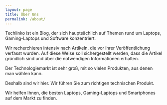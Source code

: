 ```yaml
---
layout: page
title: Über Uns
permalink: /about/
---
```


Techlinko ist ein Blog, der sich hauptsächlich auf Themen rund um Laptops, Gaming-Laptops und Software konzentriert.

Wir recherchieren intensiv nach Artikeln, die vor ihrer Veröffentlichung verfasst wurden. Auf diese Weise soll sichergestellt werden, dass die Artikel gründlich sind und über die notwendigen Informationen erhalten.

Der Technologiemarkt ist sehr groß, mit so vielen Produkten, aus denen man wählen kann.

Deshalb sind wir hier. Wir führen Sie zum richtigen technischen Produkt.

Wir helfen Ihnen, die besten Laptops, Gaming-Laptops und Smartphones auf dem Markt zu finden.
